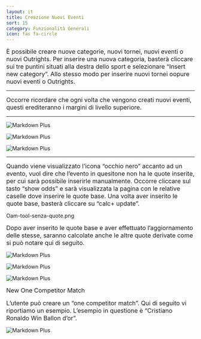 ```yaml
---
layout: it
title: Creazione Nuovi Eventi
sort: 15
category: Funzionalità Generali
icon: fas fa-circle
---
```

<p class="message">
    
</p>

<font size="3">È possibile creare nuove categorie, nuovi tornei, nuovi eventi o nuovi Outrights. Per inserire una nuova categoria, basterà cliccare sui tre puntini situati alla destra dello sport e selezionare “Insert new category”. Allo stesso modo per inserire nuovi tornei oopure nuovi eventi o Outrights.</font>

---
<font size="3">Occorre ricordare che ogni volta che vengono creati nuovi eventi, questi erediteranno i margini di livello superiore.</font>

---

![Markdown Plus]({{site.baseurl}}/public/images/gestione-quote/insert-new-category.png)

![Markdown Plus]({{site.baseurl}}/public/images/gestione-quote/insert-new-category-two.png)

![Markdown Plus]({{site.baseurl}}/public/images/images/gestione-quote/occhio-nero.png)

---

<font size="3">Quando viene visualizzato l’icona “occhio nero” accanto ad un evento, vuol dire che l’evento in quesitone non ha le quote inserite, per cui sarà possibile inserirle manualmente. Occorre cliccare sul tasto “show odds” e sarà visualizzata la pagina con le relative caselle dove inserire le quote base. Una volta aver inserito le quote base, basterà cliccare su “calc+ update”.</font>

Oam-tool-senza-quote.png

<font size="3">Dopo aver inserito le quote base e aver effettuato l’aggiornamento delle stesse, saranno calcolate anche le altre quote derivate come si può notare qui di seguito.</font>

![Markdown Plus]({{site.baseurl}}/public/images/gestione-quote/senza-quote.png)

![Markdown Plus]({{site.baseurl}}/public/images/gestione-quote/quote-aggiunte.png)

![Markdown Plus]({{site.baseurl}}/public/images/gestione-quote/insert-new-tournament.png)

<font size="3">New One Competitor Match</font>

<font size="3">L’utente può creare un “one competitor match”. Qui di seguito vi riportiamo un esempio. L’esempio in questione è “Cristiano Ronaldo Win Ballon d’or”.</font>


![Markdown Plus]({{site.baseurl}}/public/images/gestione-quote/insert-new-one-competitor.png)